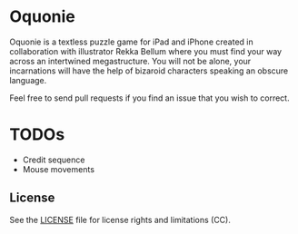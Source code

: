 # Oquonie

Oquonie is a textless puzzle game for iPad and iPhone created in collaboration with illustrator Rekka Bellum where you must find your way across an intertwined megastructure. You will not be alone, your incarnations will have the help of bizaroid characters speaking an obscure language.

Feel free to send pull requests if you find an issue that you wish to correct.

# TODOs

- Credit sequence
- Mouse movements

## License

See the [LICENSE](LICENSE.md) file for license rights and limitations (CC).
